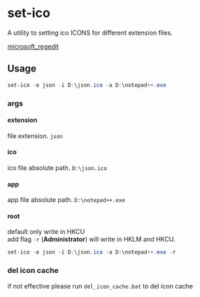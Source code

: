 # set-ico

A utility to setting ico ICONS for different extension files.

[microsoft_regedit](https://learn.microsoft.com/en-us/windows/win32/sysinfo/hkey-classes-root-key)

## Usage

```powershell
set-ico -e json -i D:\json.ico -a D:\notepad++.exe
```

### args

#### extension
file extension. `json`
#### ico
ico file absolute path.  `D:\json.ico`
#### app
app file absolute path. `D:\notepad++.exe`
#### root
default only write in HKCU  
add flag `-r` (**Administrator**) will write in HKLM and HKCU.

```powershell
set-ico -e json -i D:\json.ico -a D:\notepad++.exe -r
```

### del icon cache

if not effective please run `del_icon_cache.bat` to del icon cache
